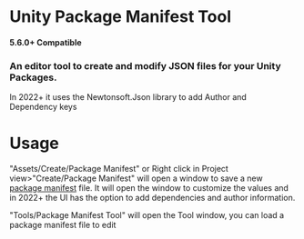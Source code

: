# Unity Package Manifest Tool
#### 5.6.0+ Compatible
### An editor tool to create and modify JSON files for your Unity Packages.

In 2022+ it uses the Newtonsoft.Json library to add Author and Dependency keys

# Usage

"Assets/Create/Package Manifest" or Right click in Project view>"Create/Package Manifest" will open a window to save a new [package manifest](https://docs.unity3d.com/Manual/upm-manifestPkg.html) file. It will open the window to customize the values and in 2022+ the UI has the option to add dependencies and author information.

"Tools/Package Manifest Tool" will open the Tool window, you can load a package manifest file to edit
